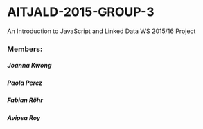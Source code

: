 # AITJALD-2015-GROUP-3
An Introduction to JavaScript and Linked Data WS 2015/16 Project

### Members:
##### Joanna Kwong
##### Paola Perez
##### Fabian Röhr
##### Avipsa Roy

